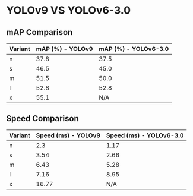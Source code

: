 ---
---
# YOLOv9 VS YOLOv6-3.0

## mAP Comparison

| Variant | mAP (%) - YOLOv9 | mAP (%) - YOLOv6-3.0 |
|---------|--------------------|--------------------|
| n | 37.8 | 37.5 |
| s | 46.5 | 45.0 |
| m | 51.5 | 50.0 |
| l | 52.8 | 52.8 |
| x | 55.1 | N/A |

## Speed Comparison

| Variant | Speed (ms) - YOLOv9 | Speed (ms) - YOLOv6-3.0 |
|---------|-----------------------|-----------------------|
| n | 2.3 | 1.17 |
| s | 3.54 | 2.66 |
| m | 6.43 | 5.28 |
| l | 7.16 | 8.95 |
| x | 16.77 | N/A |
